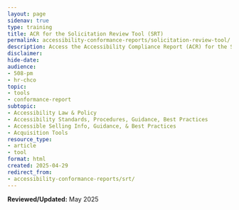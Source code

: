 ```yaml
---
layout: page
sidenav: true
type: training
title: ACR for the Solicitation Review Tool (SRT)
permalink: accessibility-conformance-reports/solicitation-review-tool/
description: Access the Accessibility Compliance Report (ACR) for the Solicitation Review Tool (SRT) in a clean, easy-to-read format directly in your browser.
disclaimer: 
hide-date: 
audience: 
- 508-pm
- hr-chco
topic: 
- tools
- conformance-report
subtopic: 
- Accessibility Law & Policy
- Accessibility Standards, Procedures, Guidance, Best Practices
- Accessible Selling Info, Guidance, & Best Practices
- Acquisition Tools
resource_type: 
- article
- tool
format: html
created: 2025-04-29
redirect_from:
- accessibility-conformance-reports/srt/
---
```



**Reviewed/Updated:** May 2025